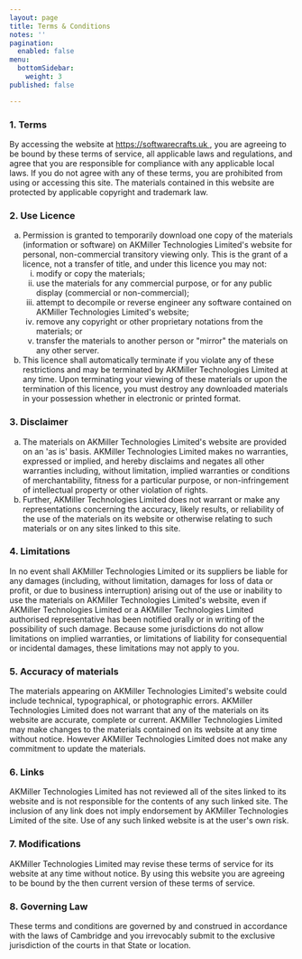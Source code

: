 ```yaml
---
layout: page
title: Terms & Conditions
notes: ''
pagination:
  enabled: false
menu:
  bottomSidebar:
    weight: 3
published: false

---
```

<h3>1. Terms</h3>
<p >
  By accessing the website at
  <a href="https://softwarecrafts.uk">
    https://softwarecrafts.uk
  </a>
  , you are agreeing to be bound by these terms of service, all
  applicable laws and regulations, and agree that you are
  responsible for compliance with any applicable local laws. If you
  do not agree with any of these terms, you are prohibited from
  using or accessing this site. The materials contained in this
  website are protected by applicable copyright and trademark law.
</p>
<h3>2. Use Licence</h3>
<ol type="a">
  <li >
    Permission is granted to temporarily download one copy of the
    materials (information or software) on AKMiller Technologies
    Limited's website for personal, non-commercial transitory
    viewing only. This is the grant of a licence, not a transfer of
    title, and under this licence you may not:
    <ol type="i">
      <li >modify or copy the materials;</li>
      <li >
        use the materials for any commercial purpose, or for any
        public display (commercial or non-commercial);
      </li>
      <li >
        attempt to decompile or reverse engineer any software
        contained on AKMiller Technologies Limited's website;
      </li>
      <li >
        remove any copyright or other proprietary notations from the
        materials; or
      </li>
      <li >
        transfer the materials to another person or "mirror" the
        materials on any other server.
      </li>
    </ol>
  </li>
  <li >
    This licence shall automatically terminate if you violate any of
    these restrictions and may be terminated by AKMiller
    Technologies Limited at any time. Upon terminating your viewing
    of these materials or upon the termination of this licence, you
    must destroy any downloaded materials in your possession whether
    in electronic or printed format.
  </li>
</ol>
<h3>3. Disclaimer</h3>
<ol type="a">
  <li >
    The materials on AKMiller Technologies Limited's website are
    provided on an 'as is' basis. AKMiller Technologies Limited
    makes no warranties, expressed or implied, and hereby disclaims
    and negates all other warranties including, without limitation,
    implied warranties or conditions of merchantability, fitness for
    a particular purpose, or non-infringement of intellectual
    property or other violation of rights.
  </li>
  <li >
    Further, AKMiller Technologies Limited does not warrant or make
    any representations concerning the accuracy, likely results, or
    reliability of the use of the materials on its website or
    otherwise relating to such materials or on any sites linked to
    this site.
  </li>
</ol>
<h3>4. Limitations</h3>
<p >
  In no event shall AKMiller Technologies Limited or its suppliers
  be liable for any damages (including, without limitation, damages
  for loss of data or profit, or due to business interruption)
  arising out of the use or inability to use the materials on
  AKMiller Technologies Limited's website, even if AKMiller
  Technologies Limited or a AKMiller Technologies Limited authorised
  representative has been notified orally or in writing of the
  possibility of such damage. Because some jurisdictions do not
  allow limitations on implied warranties, or limitations of
  liability for consequential or incidental damages, these
  limitations may not apply to you.
</p>
<h3>5. Accuracy of materials</h3>
<p >
  The materials appearing on AKMiller Technologies Limited's website
  could include technical, typographical, or photographic errors.
  AKMiller Technologies Limited does not warrant that any of the
  materials on its website are accurate, complete or current.
  AKMiller Technologies Limited may make changes to the materials
  contained on its website at any time without notice. However
  AKMiller Technologies Limited does not make any commitment to
  update the materials.
</p>
<h3>6. Links</h3>
<p >
  AKMiller Technologies Limited has not reviewed all of the sites
  linked to its website and is not responsible for the contents of
  any such linked site. The inclusion of any link does not imply
  endorsement by AKMiller Technologies Limited of the site. Use of
  any such linked website is at the user's own risk.
</p>
<h3>7. Modifications</h3>
<p >
  AKMiller Technologies Limited may revise these terms of service
  for its website at any time without notice. By using this website
  you are agreeing to be bound by the then current version of these
  terms of service.
</p>
<h3>8. Governing Law</h3>
<p >
  These terms and conditions are governed by and construed in
  accordance with the laws of Cambridge and you irrevocably submit
  to the exclusive jurisdiction of the courts in that State or
  location.
</p>